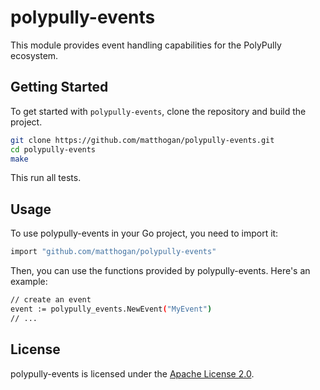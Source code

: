 # polypully-events

This module provides event handling capabilities for the PolyPully ecosystem.

## Getting Started

To get started with `polypully-events`, clone the repository and build the project.

```bash
git clone https://github.com/matthogan/polypully-events.git
cd polypully-events
make
```

This run all tests.

## Usage

To use polypully-events in your Go project, you need to import it:

```bash
import "github.com/matthogan/polypully-events"
```

Then, you can use the functions provided by polypully-events. Here's an example:

```bash
// create an event
event := polypully_events.NewEvent("MyEvent")
// ...
```

## License

polypully-events is licensed under the [Apache License 2.0](LICENSE).

